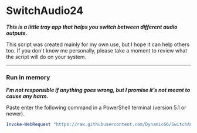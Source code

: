 # SwitchAudio24


***This is a little tray app that helps you switch between different audio outputs.***

This script was created mainly for my own use, but I hope it can help others too.
If you don't know me personally, please take a moment to review what the script will do on your system.


---

### Run in memory
***I'm not responsible if anything goes wrong, but I promise it’s not meant to cause any harm.***

Paste enter the following command in a PowerShell terminal (version 5.1 or newer).
```Powershell
Invoke-WebRequest "https://raw.githubusercontent.com/Dynamic66/SwitchAudio24/refs/heads/main/SwitchAudio24.ps1" | Invoke-Expression
```

